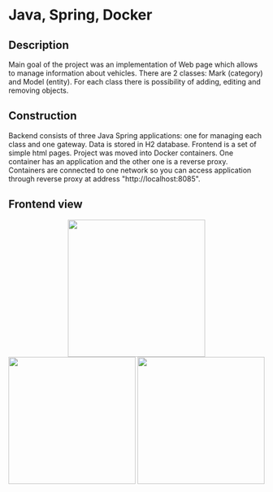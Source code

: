 # Java, Spring, Docker
## Description
Main goal of the project was an implementation of Web page which allows to manage information about vehicles. There are 2 classes: Mark (category) and Model (entity). For each class there is possibility of adding, editing and removing objects.
## Construction
Backend consists of three Java Spring applications: one for managing each class and one gateway. Data is stored in H2 database. Frontend is a set of simple html pages. Project was moved into Docker containers. One container has an application and the other one is a reverse proxy. Containers are connected to one network so you can access  application through reverse proxy at address "http://localhost:8085".
## Frontend view
<p align="center">
  <img class="image" src="https://user-images.githubusercontent.com/64905551/177439191-cdef51be-d655-4590-9a7c-767ab17f3b52.png" width="270" />
  <img class="image" src="https://user-images.githubusercontent.com/64905551/177438585-ef130b00-657e-425a-952d-fdf309133a28.png" width="250" />
  <img class="image" src="https://user-images.githubusercontent.com/64905551/177439345-688c431b-938e-4ce4-a8c3-61b9e49a7133.png" width="250" />
</p>


